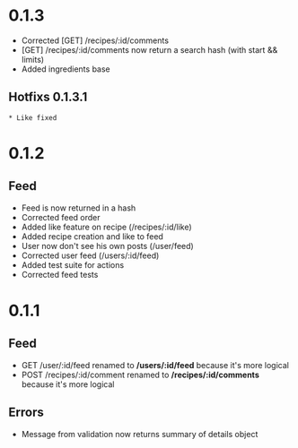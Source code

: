 # 0.1.3
 * Corrected [GET] /recipes/:id/comments
 * [GET] /recipes/:id/comments now return a search hash (with start && limits)
 * Added ingredients base

## Hotfixs 0.1.3.1
    * Like fixed

# 0.1.2

## Feed
 * Feed is now returned in a hash
 * Corrected feed order
 * Added like feature on recipe (/recipes/:id/like)
 * Added recipe creation and like to feed
 * User now don't see his own posts (/user/feed)
 * Corrected user feed (/users/:id/feed)
 * Added test suite for actions
 * Corrected feed tests

# 0.1.1

## Feed
 * GET /user/:id/feed renamed to **/users/:id/feed** because it's more logical
 * POST /recipes/:id/comment renamed to **/recipes/:id/comments** because it's more logical

## Errors
 * Message from validation now returns summary of details object 
